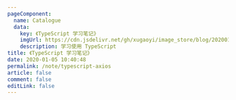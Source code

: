 ```yaml
---
pageComponent: 
  name: Catalogue
  data: 
    key: 《TypeScript 学习笔记》
    imgUrl: https://cdn.jsdelivr.net/gh/xugaoyi/image_store/blog/20200105104632.png
    description: 学习使用 TypeScript 
title: 《TypeScript 学习笔记》
date: 2020-01-05 10:40:48
permalink: /note/typescript-axios
article: false
comment: false
editLink: false
---
```

